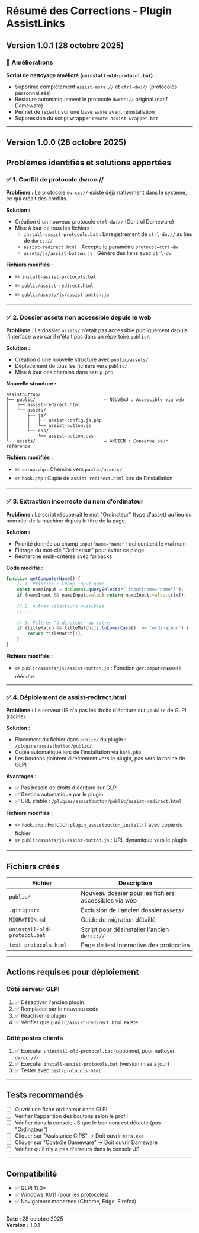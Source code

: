 # Résumé des Corrections - Plugin AssistLinks

## Version 1.0.1 (28 octobre 2025)

### 🔧 Améliorations

**Script de nettoyage amélioré (`uninstall-old-protocol.bat`) :**
- Supprime complètement `assist-msra://` et `ctrl-dw://` (protocoles personnalisés)
- Restaure automatiquement le protocole `dwrcc://` original (natif Dameware)
- Permet de repartir sur une base saine avant réinstallation
- Suppression du script wrapper `remote-assist-wrapper.bat`

---

## Version 1.0.0 (28 octobre 2025)

## Problèmes identifiés et solutions apportées

### ✅ 1. Conflit de protocole dwrcc://

**Problème :**
Le protocole `dwrcc://` existe déjà nativement dans le système, ce qui créait des conflits.

**Solution :**
- Création d'un nouveau protocole `ctrl-dw://` (Control Dameware)
- Mise à jour de tous les fichiers :
  - `install-assist-protocols.bat` : Enregistrement de `ctrl-dw://` au lieu de `dwrcc://`
  - `assist-redirect.html` : Accepte le paramètre `protocol=ctrl-dw`
  - `assets/js/assist-button.js` : Génère des liens avec `ctrl-dw`

**Fichiers modifiés :**
- ✏️ `install-assist-protocols.bat`
- ✏️ `public/assist-redirect.html`
- ✏️ `public/assets/js/assist-button.js`

---

### ✅ 2. Dossier assets non accessible depuis le web

**Problème :**
Le dossier `assets/` n'était pas accessible publiquement depuis l'interface web car il n'était pas dans un répertoire `public/`.

**Solution :**
- Création d'une nouvelle structure avec `public/assets/`
- Déplacement de tous les fichiers vers `public/`
- Mise à jour des chemins dans `setup.php`

**Nouvelle structure :**
```
assistbutton/
├── public/                          ← NOUVEAU : Accessible via web
│   ├── assist-redirect.html
│   └── assets/
│       ├── js/
│       │   ├── assist-config.js.php
│       │   └── assist-button.js
│       └── css/
│           └── assist-button.css
└── assets/                          ← ANCIEN : Conservé pour référence
```

**Fichiers modifiés :**
- ✏️ `setup.php` : Chemins vers `public/assets/`
- ✏️ `hook.php` : Copie de `assist-redirect.html` lors de l'installation

---

### ✅ 3. Extraction incorrecte du nom d'ordinateur

**Problème :**
Le script récupérait le mot "Ordinateur" (type d'asset) au lieu du nom réel de la machine depuis le titre de la page.

**Solution :**
- Priorité donnée au champ `input[name="name"]` qui contient le vrai nom
- Filtrage du mot-clé "Ordinateur" pour éviter ce piège
- Recherche multi-critères avec fallbacks

**Code modifié :**
```javascript
function getComputerName() {
    // 1. Priorité : Champ input name
    const nameInput = document.querySelector('input[name="name"]');
    if (nameInput && nameInput.value) return nameInput.value.trim();
    
    // 2. Autres sélecteurs possibles
    // ...
    
    // 3. Filtrer "Ordinateur" du titre
    if (titleMatch && titleMatch[1].toLowerCase() !== 'ordinateur') {
        return titleMatch[1];
    }
}
```

**Fichiers modifiés :**
- ✏️ `public/assets/js/assist-button.js` : Fonction `getComputerName()` réécrite

---

### ✅ 4. Déploiement de assist-redirect.html

**Problème :**
Le serveur IIS n'a pas les droits d'écriture sur `/public` de GLPI (racine).

**Solution :**
- Placement du fichier dans `public/` du plugin : `/plugins/assistbutton/public/`
- Copie automatique lors de l'installation via `hook.php`
- Les boutons pointent directement vers le plugin, pas vers la racine de GLPI

**Avantages :**
- ✅ Pas besoin de droits d'écriture sur GLPI
- ✅ Gestion automatique par le plugin
- ✅ URL stable : `/plugins/assistbutton/public/assist-redirect.html`

**Fichiers modifiés :**
- ✏️ `hook.php` : Fonction `plugin_assistbutton_install()` avec copie du fichier
- ✏️ `public/assets/js/assist-button.js` : URL dynamique vers le plugin

---

## Fichiers créés

| Fichier | Description |
|---------|-------------|
| `public/` | Nouveau dossier pour les fichiers accessibles via web |
| `.gitignore` | Exclusion de l'ancien dossier `assets/` |
| `MIGRATION.md` | Guide de migration détaillé |
| `uninstall-old-protocol.bat` | Script pour désinstaller l'ancien `dwrcc://` |
| `test-protocols.html` | Page de test interactive des protocoles |

---

## Actions requises pour déploiement

### Côté serveur GLPI

1. ✅ Désactiver l'ancien plugin
2. ✅ Remplacer par le nouveau code
3. ✅ Réactiver le plugin
4. ✅ Vérifier que `public/assist-redirect.html` existe

### Côté postes clients

1. ✅ Exécuter `uninstall-old-protocol.bat` (optionnel, pour nettoyer `dwrcc://`)
2. ✅ Exécuter `install-assist-protocols.bat` (version mise à jour)
3. ✅ Tester avec `test-protocols.html`

---

## Tests recommandés

- [ ] Ouvrir une fiche ordinateur dans GLPI
- [ ] Vérifier l'apparition des boutons selon le profil
- [ ] Vérifier dans la console JS que le bon nom est détecté (pas "Ordinateur")
- [ ] Cliquer sur "Assistance CIPS" → Doit ouvrir `msra.exe`
- [ ] Cliquer sur "Contrôle Dameware" → Doit ouvrir Dameware
- [ ] Vérifier qu'il n'y a pas d'erreurs dans la console JS

---

## Compatibilité

- ✅ GLPI 11.0+
- ✅ Windows 10/11 (pour les protocoles)
- ✅ Navigateurs modernes (Chrome, Edge, Firefox)

---

**Date :** 28 octobre 2025  
**Version :** 1.0.1

